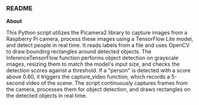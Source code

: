 ### README
**About**

This Python script utilizes the Picamera2 library to capture images from a Raspberry Pi camera, process these images using a TensorFlow Lite model, and detect people in real time. It reads labels from a file and uses OpenCV to draw bounding rectangles around detected objects. The InferenceTensorFlow function performs object detection on grayscale images, resizing them to match the model's input size, and checks the detection scores against a threshold. If a "person" is detected with a score above 0.60, it triggers the capture_video function, which records a 5-second video of the scene. The script continuously captures frames from the camera, processes them for object detection, and draws rectangles on the detected objects in real time.

